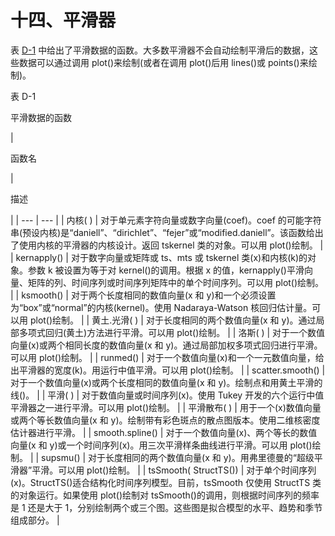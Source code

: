 # 十四、平滑器

表 [D-1](#Tab1) 中给出了平滑数据的函数。大多数平滑器不会自动绘制平滑后的数据，这些数据可以通过调用 plot()来绘制(或者在调用 plot()后用 lines()或 points()来绘制)。

表 D-1

平滑数据的函数

<colgroup><col class="tcol1 align-left"> <col class="tcol2 align-left"></colgroup> 
| 

函数名

 | 

描述

 |
| --- | --- |
| 内核( ) | 对于单元素字符向量或数字向量(coef)。coef 的可能字符串(预设内核)是“daniell”、“dirichlet”、“fejer”或“modified.daniell”。该函数给出了使用内核的平滑器的内核设计。返回 tskernel 类的对象。可以用 plot()绘制。 |
| kernapply() | 对于数字向量或矩阵或 ts、mts 或 tskernel 类(x)和内核(k)的对象。参数 k 被设置为等于对 kernel()的调用。根据 x 的值，kernapply()平滑向量、矩阵的列、时间序列或时间序列矩阵中的单个时间序列。可以用 plot()绘制。 |
| ksmooth() | 对于两个长度相同的数值向量(x 和 y)和一个必须设置为“box”或“normal”的内核(kernel)。使用 Nadaraya-Watson 核回归估计量。可以用 plot()绘制。 |
| 黄土.光滑( ) | 对于长度相同的两个数值向量(x 和 y)。通过局部多项式回归(黄土)方法进行平滑。可以用 plot()绘制。 |
| 洛斯( ) | 对于一个数值向量(x)或两个相同长度的数值向量(x 和 y)。通过局部加权多项式回归进行平滑。可以用 plot()绘制。 |
| runmed() | 对于一个数值向量(x)和一个一元数值向量，给出平滑器的宽度(k)。用运行中值平滑。可以用 plot()绘制。 |
| scatter.smooth() | 对于一个数值向量(x)或两个长度相同的数值向量(x 和 y)。绘制点和用黄土平滑的线()。 |
| 平滑( ) | 对于数值向量或时间序列(x)。使用 Tukey 开发的六个运行中值平滑器之一进行平滑。可以用 plot()绘制。 |
| 平滑散布( ) | 用于一个(x)数值向量或两个等长数值向量(x 和 y)。绘制带有彩色斑点的散点图版本。使用二维核密度估计器进行平滑。 |
| smooth.spline() | 对于一个数值向量(x)、两个等长的数值向量(x 和 y)或一个时间序列(x)。用三次平滑样条曲线进行平滑。可以用 plot()绘制。 |
| supsmu() | 对于长度相同的两个数值向量(x 和 y)。用弗里德曼的“超级平滑器”平滑。可以用 plot()绘制。 |
| tsSmooth( StructTS()) | 对于单个时间序列(x)。StructTS()适合结构化时间序列模型。目前，tsSmooth 仅使用 StructTS 类的对象运行。如果使用 plot()绘制对 tsSmooth()的调用，则根据时间序列的频率是 1 还是大于 1，分别绘制两个或三个图。这些图是拟合模型的水平、趋势和季节组成部分。 |